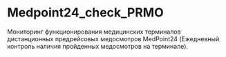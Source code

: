 # Medpoint24_check_PRMO
Мониторинг функционирования медицинских терминалов дистанционных предрейсовых медосмотров MedPoint24 (Ежедневный контроль наличия пройденных медосмотров на терминале).
